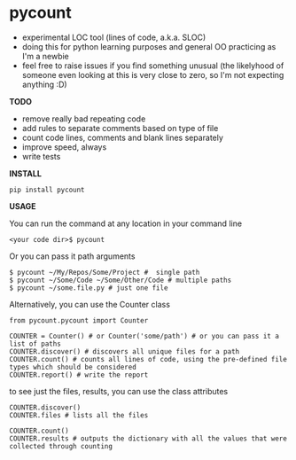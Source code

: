 pycount
=======

* experimental LOC tool (lines of code, a.k.a. SLOC)
* doing this for python learning purposes and general OO practicing as I'm a newbie
* feel free to raise issues if you find something unusual (the likelyhood of someone even looking at this is
very close to zero, so I'm not expecting anything :D)

**TODO**
* remove really bad repeating code
* add rules to separate comments based on type of file
* count code lines, comments and blank lines separately
* improve speed, always
* write tests

**INSTALL**
```
pip install pycount
```

**USAGE**

You can run the command at any location in your command line
```
<your code dir>$ pycount
```

Or you can pass it path arguments 
```
$ pycount ~/My/Repos/Some/Project #  single path
$ pycount ~/Some/Code ~/Some/Other/Code # multiple paths
$ pycount ~/some.file.py # just one file
```

Alternatively, you can use the Counter class
```
from pycount.pycount import Counter

COUNTER = Counter() # or Counter('some/path') # or you can pass it a list of paths
COUNTER.discover() # discovers all unique files for a path
COUNTER.count() # counts all lines of code, using the pre-defined file types which should be considered
COUNTER.report() # write the report
```

to see just the files, results, you can use the class attributes
```
COUNTER.discover()
COUNTER.files # lists all the files

COUNTER.count()
COUNTER.results # outputs the dictionary with all the values that were collected through counting
```
